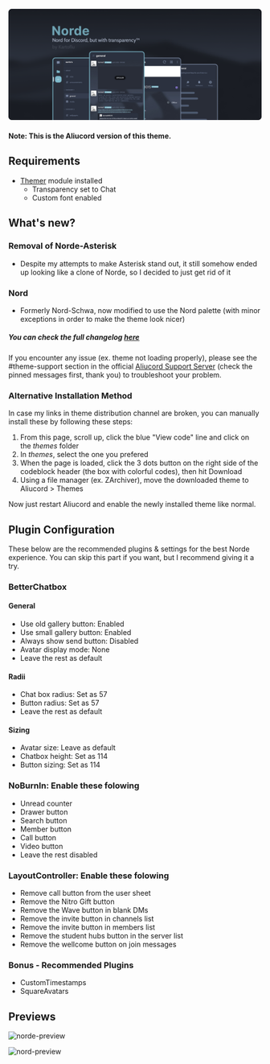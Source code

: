 ![title-preview](previews/title.png)

#### Note: This is the Aliucord version of this theme. <!-- Norde for Vendetta coming soon! -->

## Requirements
- [Themer](https://github.com/Vendicated/AliucordPlugins/tree/main/Themer) module installed
  - Transparency set to Chat
  - Custom font enabled

## What's new?

### Removal of Norde-Asterisk
- Despite my attempts to make Asterisk stand out, it still somehow ended up looking like a clone of Norde, so I decided to just get rid of it

### Nord
- Formerly Nord-Schwa, now modified to use the Nord palette (with minor exceptions in order to make the theme look nicer)
##### You can check the full changelog [here](https://github.com/kartoflu/norde/blob/main/CHANGELOG.md)

If you encounter any issue (ex. theme not loading properly), please see the #theme-support section in the official [Aliucord Support Server](https://discord.gg/EsNDvBaHVU) (check the pinned messages first, thank you) to troubleshoot your problem.

### Alternative Installation Method
In case my links in theme distribution channel are broken, you can manually install these by following these steps:
1. From this page, scroll up, click the blue "View code" line and click on the *themes* folder
2. In *themes*, select the one you prefered
3. When the page is loaded, click the 3 dots button on the right side of the codeblock header (the box with colorful codes), then hit Download
4. Using a file manager (ex. ZArchiver), move the downloaded theme to Aliucord > Themes

Now just restart Aliucord and enable the newly installed theme like normal.

## Plugin Configuration
These below are the recommended plugins & settings for the best Norde experience. You can skip this part if you want, but I recommend giving it a try.
### BetterChatbox
#### General
- Use old gallery button: Enabled
- Use small gallery button: Enabled
- Always show send button: Disabled
- Avatar display mode: None
- Leave the rest as default

#### Radii
- Chat box radius: Set as 57
- Button radius: Set as 57
- Leave the rest as default

#### Sizing
- Avatar size: Leave as default
- Chatbox height: Set as 114
- Button sizing: Set as 114

### NoBurnIn: Enable these folowing
- Unread counter
- Drawer button
- Search button
- Member button
- Call button
- Video button
- Leave the rest disabled

### LayoutController: Enable these folowing
- Remove call button from the user sheet
- Remove the Nitro Gift button
- Remove the Wave button in blank DMs
- Remove the invite button in channels list
- Remove the invite button in members list
- Remove the student hubs button in the server list
- Remove the wellcome button on join messages

### Bonus - Recommended Plugins
- CustomTimestamps
- SquareAvatars

## Previews
![norde-preview](https://raw.githubusercontent.com/kartoflu/norde/main/previews/norde-preview.png)

![nord-preview](https://raw.githubusercontent.com/kartoflu/norde/main/previews/nord-preview.png)

<!-- og aliucord nord https://discord.com/channels/811255666990907402/824357609778708580/865677697693515786 -->
